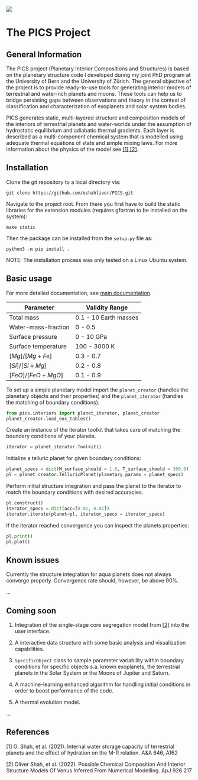 ![](assets/chapter_hydro.png)

# The PICS Project

## General Information

The PICS project (Planetary Interior Compositions and Structures) is based on the planetary structure code I developed during my joint PhD program at the University of Bern and the University of Zürich. The general objective of the project is to provide ready-to-use tools for generating interior models of terrestrial and water-rich planets and moons. These tools can help us to bridge persisting gaps between observations and theory in the context of classification and characterization of exoplanets and solar system bodies.

PICS generates static, multi-layered structure and composition models of the interiors of terrestrial planets and water-worlds under the assumption of hydrostatic equilibrium and adiabatic thermal gradients. Each layer is described as a multi-component chemical system that is modelled using adequate thermal equations of state and simple mixing laws. For more information about the physics of the model see [[1],[2]](#1).

## Installation

Clone the git repository to a local directory via:

```
git clone https://github.com/oshahliver/PICS.git
```
Navigate to the project root. From there you first have to build the static libraries for the extension modules (requires gfortran to be installed on the system):

```
make static
```

Then the package can be installed from the ```setup.py``` file as:
```
python3 -m pip install .
```

NOTE: The installation process was only tested on a Linux Ubuntu system.

## Basic usage

For more detailed documentation, see [main documentation](./docs/README.md).


| Parameter                   | Validity Range               |
|-----------------------------|------------------------------|
| Total mass                  | 0.1 - 10 Earth masses        |
| Water-mass-fraction         | 0 - 0.5                      |
| Surface pressure            | 0 - 10 GPa                   |
| Surface temperature         | 100 - 3000 K                 |
| $[Mg]/[Mg + Fe]$            | 0.3 - 0.7                    |
| $[Si]/[Si + Mg]$            | 0.2 - 0.8                    |
| $[FeO]/[FeO + MgO]$         | 0.1 - 0.9                    |






To set up a simple planetary model import the ```planet_creator``` (handles the planetary objects and their properties) and the ```planet_iterator``` (handles the matching of boundary conditions).

```python
from pics.interiors import planet_iterator, planet_creator
planet_creator.load_eos_tables() 
```

Create an instance of the iterator toolkit that takes care of matching the boundary conditions of your planets.

```python
iterator = planet_iterator.Toolkit()
```

Initialize a telluric planet for given boundary conditions:

```python
planet_specs = dict(M_surface_should = 1.0, T_surface_should = 300.0)
pl = planet_creator.TelluricPlanet(planetary_params = planet_specs)
```

Perform initial structure integration and pass the planet to the iterator to match the boundary conditions with desired accuracies.

```python
pl.construct()
iterator_specs = dict(acc=[0.01, 0.01])
iterator.iterate(planet=pl, iterator_specs = iterator_specs)
```

If the iterator reached convergence you can inspect the planets properties:

```python
pl.print()
pl.plot()
```

## Known issues

Currently the structure integration for aqua planets does not always converge properly. Convergence rate should, however, be above 90%.

...

## Coming soon


1. Integration of the single-stage core segregation model from [[2]](#1) into the user interface.

2. A interactive data structure with some basic analysis and visualization capabilities.

3. ```SpecificObject``` class to sample parameter variability within boundary conditions for specific objects s.a. known exoplanets, the terrestrial planets in the Solar System or the Moons of Jupiter and Saturn.

4. A machine-learning enhanced algorithm for handling initial conditions in order to boost performance of the code.

5. A thermal evolution model.

...

## References
<a id="1">[1]</a> 
O. Shah, et al. (2021).
Internal water storage capacity of terrestrial planets and the effect of hydration on the M-R relation.
A&A 646, A162

<a id="2">[2]</a> 
Oliver Shah, et al. (2022).
Possible Chemical Composition And Interior Structure Models Of Venus Inferred From Numerical Modelling.
ApJ 926 217
